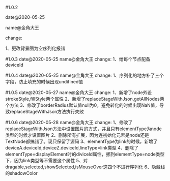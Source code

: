 #1.0.2

date@2020-05-25

name@金角大王

change:

1、更改背景图为空序列化报错


#1.0.3
date@2020-05-25
name@金角大王
change:
1、给每个节点配备deviceId

#1.0.4
date@2020-05-25
name@金角大王
change:
1、序列化的地方补了三个字段，防止填充的时候出现undifined值

#1.0.5
date@2020-05-27
name@金角大王
change:
1、新增了node外设strokeStyle,fillStyle两个属性
2、新增了replaceStageWithJson,getAllNodes两个方法
3、修改了borderRadius默认值null为0，避免转化的时候出现NaN值，导致replaceStageWithJson方法执行失败

#1.0.6
date@2020-05-28
name@金角大王
change:
1、修改了replaceStageWithJson方法中设置图片的方式，并且只有elementType为node类型的时候才设置图片
2、删除所有扩展，因为连初始化元素是node还是TextNode都搞错了。现只保留了源码
3、elementType为link的时候，新增了deviceA.deviceId,deviceZ.deviceId,lineType=link类型
4、删除了elementType=displayElement时的diviceId属性，挪到elementType=node类型下，因为link类型等不需要这个属性
5、对dragable,selected,showSelected,isMouseOver这四个不进行序列化
6、隐藏线的shadowColor